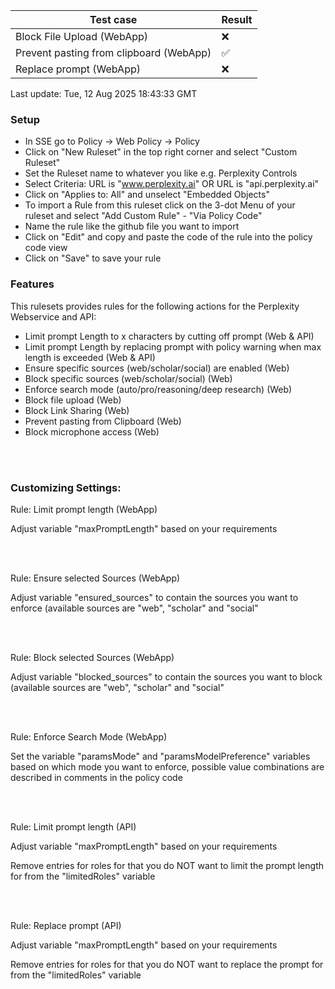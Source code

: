<!--Tests:Start-->
| Test case | Result |
| --- | --- |
| Block File Upload (WebApp) | :x: |
| Prevent pasting from clipboard (WebApp) | :white_check_mark: |
| Replace prompt (WebApp) | :x: |
Last update: Tue, 12 Aug 2025 18:43:33 GMT
<!--Tests:End-->
### Setup

- In SSE go to Policy -> Web Policy -> Policy
- Click on "New Ruleset" in the top right corner and select "Custom Ruleset"
- Set the Ruleset name to whatever you like e.g. Perplexity Controls
- Select Criteria:
  URL is "www.perplexity.ai"
  OR
  URL is "api.perplexity.ai"
- Click on "Applies to: All" and unselect "Embedded Objects"
- To import a Rule from this ruleset click on the 3-dot Menu of your ruleset and select "Add Custom Rule" - "Via Policy Code"
- Name the rule like the github file you want to import
- Click on "Edit" and copy and paste the code of the rule into the policy code view
- Click on "Save" to save your rule
  
### Features

This rulesets provides rules for the following actions for the Perplexity Webservice and API:

- Limit prompt Length to x characters by cutting off prompt (Web & API)
- Limit prompt Length by replacing prompt with policy warning when max length is exceeded (Web & API)
- Ensure specific sources (web/scholar/social) are enabled (Web)
- Block specific sources (web/scholar/social) (Web)
- Enforce search mode (auto/pro/reasoning/deep research) (Web)
- Block file upload (Web)
- Block Link Sharing (Web)
- Prevent pasting from Clipboard (Web)
- Block microphone access (Web)

<br/><br/>


### Customizing Settings:

Rule: Limit prompt length (WebApp)

Adjust variable "maxPromptLength" based on your requirements

<br/><br/>

Rule: Ensure selected Sources (WebApp)

Adjust variable "ensured_sources" to contain the sources you want to enforce (available sources are "web", "scholar" and "social"

<br/><br/>

Rule: Block selected Sources (WebApp)

Adjust variable "blocked_sources" to contain the sources you want to block (available sources are "web", "scholar" and "social"

<br/><br/>

Rule: Enforce Search Mode (WebApp)

Set the variable "paramsMode" and "paramsModelPreference" variables based on which mode you want to enforce, possible value combinations are described in comments in the policy code

<br/><br/>

Rule: Limit prompt length (API)

Adjust variable "maxPromptLength" based on your requirements

Remove entries for roles for that you do NOT want to limit the prompt length for from the "limitedRoles" variable

<br/><br/>

Rule: Replace prompt (API)

Adjust variable "maxPromptLength" based on your requirements

Remove entries for roles for that you do NOT want to replace the prompt for from the "limitedRoles" variable






















































































































































































































































































































































































